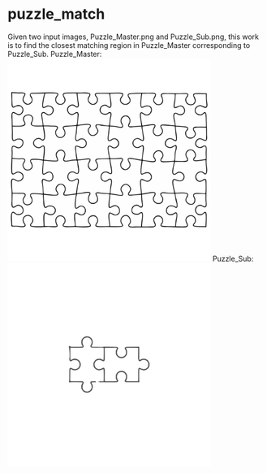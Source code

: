 # puzzle_match
Given two input images, Puzzle_Master.png and Puzzle_Sub.png, this work is to find the closest matching region in Puzzle_Master corresponding to Puzzle_Sub.
Puzzle_Master:
<img src="https://github.com/sean-sun/puzzle_match/blob/master/images/Puzzle_Master.png" width="400" height="400" alt="Puzzle_Master"/>
Puzzle_Sub:
<img src="https://github.com/sean-sun/puzzle_match/blob/master/images/Puzzle_Sub.png" width="400" height="400" alt="Puzzle_Sub"/>
